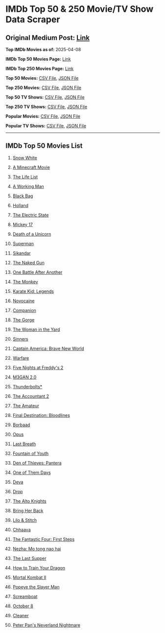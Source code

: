 # IMDb Top 50 & 250 Movie/TV Show Data Scraper

## Original Medium Post: [Link](https://medium.com/@nishantsahoo/which-movie-should-i-watch-5c83a3c0f5b1)

**Top IMDb Movies as of:** 2025-04-08

**IMDb Top 50 Movies Page:** [Link](https://www.imdb.com/search/title/?title_type=feature&release_date=2025-01-01,2025-12-31)

**IMDb Top 250 Movies Page:** [Link](https://www.imdb.com/chart/top/)

**Top 50 Movies:** [CSV File](/data/top50/movies.csv), [JSON File](/data/top50/movies.json)

**Top 250 Movies:** [CSV File](/data/top250/movies.csv), [JSON File](/data/top250/movies.json)

**Top 50 TV Shows:** [CSV File](/data/top50/shows.csv), [JSON File](/data/top50/shows.json)

**Top 250 TV Shows:** [CSV File](/data/top250/shows.csv), [JSON File](/data/top250/shows.json)

**Popular Movies:** [CSV File](/data/popular/movies.csv), [JSON File](/data/popular/movies.json)

**Popular TV Shows:** [CSV File](/data/popular/shows.csv), [JSON File](/data/popular/shows.json)

---

## IMDb Top 50 Movies List

1. [Snow White](https://www.imdb.com/title/tt6208148/)

2. [A Minecraft Movie](https://www.imdb.com/title/tt3566834/)

3. [The Life List](https://www.imdb.com/title/tt2172954/)

4. [A Working Man](https://www.imdb.com/title/tt9150192/)

5. [Black Bag](https://www.imdb.com/title/tt30988739/)

6. [Holland](https://www.imdb.com/title/tt3045628/)

7. [The Electric State](https://www.imdb.com/title/tt7766378/)

8. [Mickey 17](https://www.imdb.com/title/tt12299608/)

9. [Death of a Unicorn](https://www.imdb.com/title/tt28443655/)

10. [Superman](https://www.imdb.com/title/tt5950044/)

11. [Sikandar](https://www.imdb.com/title/tt31712434/)

12. [The Naked Gun](https://www.imdb.com/title/tt3402138/)

13. [One Battle After Another](https://www.imdb.com/title/tt30144839/)

14. [The Monkey](https://www.imdb.com/title/tt27714946/)

15. [Karate Kid: Legends](https://www.imdb.com/title/tt1674782/)

16. [Novocaine](https://www.imdb.com/title/tt29603959/)

17. [Companion](https://www.imdb.com/title/tt26584495/)

18. [The Gorge](https://www.imdb.com/title/tt13654226/)

19. [The Woman in the Yard](https://www.imdb.com/title/tt31314296/)

20. [Sinners](https://www.imdb.com/title/tt31193180/)

21. [Captain America: Brave New World](https://www.imdb.com/title/tt14513804/)

22. [Warfare](https://www.imdb.com/title/tt31434639/)

23. [Five Nights at Freddy's 2](https://www.imdb.com/title/tt30274401/)

24. [M3GAN 2.0](https://www.imdb.com/title/tt26342662/)

25. [Thunderbolts\*](https://www.imdb.com/title/tt20969586/)

26. [The Accountant 2](https://www.imdb.com/title/tt7068946/)

27. [The Amateur](https://www.imdb.com/title/tt0899043/)

28. [Final Destination: Bloodlines](https://www.imdb.com/title/tt9619824/)

29. [Borbaad](https://www.imdb.com/title/tt33305312/)

30. [Opus](https://www.imdb.com/title/tt29929565/)

31. [Last Breath](https://www.imdb.com/title/tt14403504/)

32. [Fountain of Youth](https://www.imdb.com/title/tt27075958/)

33. [Den of Thieves: Pantera](https://www.imdb.com/title/tt8008948/)

34. [One of Them Days](https://www.imdb.com/title/tt32221196/)

35. [Deva](https://www.imdb.com/title/tt27852049/)

36. [Drop](https://www.imdb.com/title/tt32149847/)

37. [The Alto Knights](https://www.imdb.com/title/tt21815562/)

38. [Bring Her Back](https://www.imdb.com/title/tt32246771/)

39. [Lilo & Stitch](https://www.imdb.com/title/tt11655566/)

40. [Chhaava](https://www.imdb.com/title/tt27922706/)

41. [The Fantastic Four: First Steps](https://www.imdb.com/title/tt10676052/)

42. [Nezha: Mo tong nao hai](https://www.imdb.com/title/tt34956443/)

43. [The Last Supper](https://www.imdb.com/title/tt32461003/)

44. [How to Train Your Dragon](https://www.imdb.com/title/tt26743210/)

45. [Mortal Kombat II](https://www.imdb.com/title/tt17490712/)

46. [Popeye the Slayer Man](https://www.imdb.com/title/tt30956852/)

47. [Screamboat](https://www.imdb.com/title/tt30766582/)

48. [October 8](https://www.imdb.com/title/tt31190632/)

49. [Cleaner](https://www.imdb.com/title/tt27812086/)

50. [Peter Pan's Neverland Nightmare](https://www.imdb.com/title/tt21955520/)
